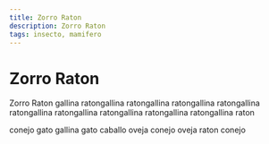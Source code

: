 ```yaml
---
title: Zorro Raton
description: Zorro Raton
tags: insecto, mamifero
---
```


# Zorro Raton

Zorro Raton gallina ratongallina ratongallina ratongallina ratongallina ratongallina ratongallina ratongallina ratongallina ratongallina raton

conejo gato gallina gato caballo oveja conejo oveja raton conejo